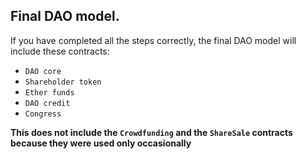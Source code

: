 ## Final DAO model.

If you have completed all the steps correctly, the final DAO model will include these contracts:

- `DAO core`
- `Shareholder token`
- `Ether funds`
- `DAO credit`
- `Congress`

**This does not include the `Crowdfunding` and the `ShareSale` contracts because they were used only occasionally**

